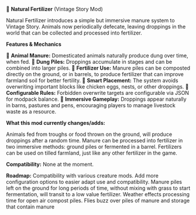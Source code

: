 🌱 **Natural Fertilizer** (Vintage Story Mod)

Natural Fertilizer introduces a simple but immersive manure system to Vintage Story.
Animals now periodically defecate, leaving droppings in the world that can be collected and processed into fertilizer.



**Features & Mechanics**


🐄 **Animal Manure:** Domesticated animals naturally produce dung over time, when fed.
💩 **Dung Piles:** Droppings accumulate in stages and can be combined into larger piles.
🌾 **Fertilizer Use:** Manure piles can be composted directly on the ground, or in barrels, to produce fertilizer that can improve farmland soil for better fertility.
🛑 **Smart Placement:** The system avoids overwriting important blocks like chicken eggs, nests, or other droppings.
🔄 **Configurable Rules:** Forbidden overwrite targets are configurable via JSON for modpack balance.
🏡 **Immersive Gameplay:** Droppings appear naturally in barns, pastures and pens, encouraging players to manage livestock waste as a resource.




**What this mod currently changes/adds:**

  Animals fed from troughs or food thrown on the ground, will produce droppings after a random time.
  Manure can be processed into fertilizer in two immersive methods: ground piles or fermented in a barrel.
  Fertilizers can be used on tilled farmland, just like any other fertilizer in the game.

 

**Compatibility:**
  None at the moment.

 

**Roadmap:**
  Compatibility with various creature mods.
  Add more configuration options to easier adapt use and compatibility.
  Manure piles left on the ground for long periods of time, without mixing with grass to start fermentation, will transit to a low value fertilizer.
  Weather effects processing time for open air compost piles.
  Flies buzz over piles of manure and storage that contain manure


